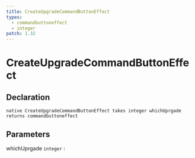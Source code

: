 ```yaml
---
title: CreateUpgradeCommandButtonEffect
types:
  - commandbuttoneffect
  - integer
patch: 1.32
---
```


# CreateUpgradeCommandButtonEffect

## Declaration

```jass
native CreateUpgradeCommandButtonEffect takes integer whichUprgade returns commandbuttoneffect
```

## Parameters
whichUprgade `integer`
: 
